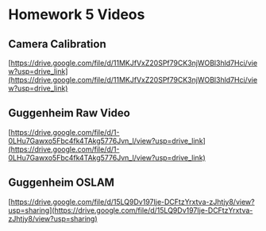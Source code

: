 # Homework 5 Videos

## Camera Calibration
[https://drive.google.com/file/d/11MKJfVxZ20SPf79CK3njWOBl3hld7Hci/view?usp=drive_link](https://drive.google.com/file/d/11MKJfVxZ20SPf79CK3njWOBl3hld7Hci/view?usp=drive_link)

## Guggenheim Raw Video
[https://drive.google.com/file/d/1-0LHu7Gawxo5Fbc4fk4TAkg5776Jvn_l/view?usp=drive_link](https://drive.google.com/file/d/1-0LHu7Gawxo5Fbc4fk4TAkg5776Jvn_l/view?usp=drive_link)

## Guggenheim OSLAM
[https://drive.google.com/file/d/15LQ9Dv197Ije-DCFtzYrxtva-zJhtjy8/view?usp=sharing](https://drive.google.com/file/d/15LQ9Dv197Ije-DCFtzYrxtva-zJhtjy8/view?usp=sharing)
